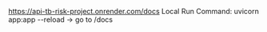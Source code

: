 https://api-tb-risk-project.onrender.com/docs
Local Run Command: uvicorn app:app --reload -> go to /docs
